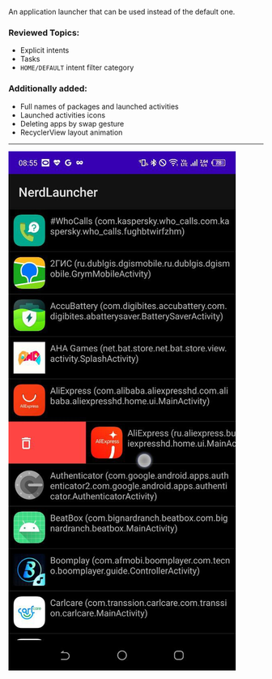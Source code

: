 An application launcher that can be used instead of the default one.

### Reviewed Topics:
- Explicit intents
- Tasks
- `HOME/DEFAULT` intent filter category

### Additionally added:
- Full names of packages and launched activities
- Launched activities icons
- Deleting apps by swap gesture
- RecyclerView layout animation

---
![Image alt](https://github.com/v43d3rm4k4r/BigNerdRanchAndroid/blob/main/nerd-launcher/screens/1.jpg)  
